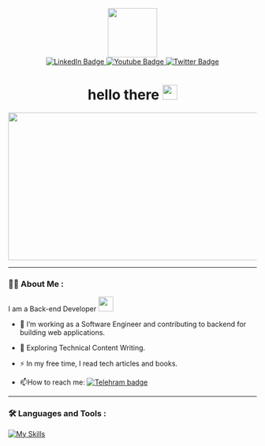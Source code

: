 <div id="header" align="center">
  <img src="https://media.giphy.com/media/M9gbBd9nbDrOTu1Mqx/giphy.gif" width="100"/>
  <div id="badges">
    <a href="https://www.linkedin.com/in/amirhossein-mobini-b75094235/">
      <img src="https://img.shields.io/badge/LinkedIn-blue?style=for-the-badge&logo=linkedin&logoColor=white" alt="LinkedIn Badge"/>
    </a>
    <a href="https://t.me/TheAmirhosssein">
      <img src="https://img.shields.io/badge/Telegram-white?style=for-the-badge&logo=telegram&logoColor=blue" alt="Youtube Badge"/>
    </a>
    <a href="https://twitter.com/AmirH_Mobini">
      <img src="https://img.shields.io/badge/Twitter-blue?style=for-the-badge&logo=twitter&logoColor=white" alt="Twitter Badge"/>
    </a>
  </div>
  <h1>
     hello there
     <img src="https://media.giphy.com/media/hvRJCLFzcasrR4ia7z/giphy.gif" width="30px"/>
  </h1>
</div>
<div align="center">
  <img src="https://media.giphy.com/media/dWesBcTLavkZuG35MI/giphy.gif" width="600" height="300"/>
</div>

---

### :man_technologist: About Me :
I am a Back-end Developer <img src="https://media.giphy.com/media/WUlplcMpOCEmTGBtBW/giphy.gif" width="30">
- :telescope: I’m working as a Software Engineer and contributing to backend for building web applications.

- :seedling: Exploring Technical Content Writing.

- :zap: In my free time, I read tech articles and books.

- :mailbox:How to reach me: [![Telehram badge](https://img.shields.io/badge/-blue?style=flat&logo=Telegram&logoColor=white)](https://t.me/TheAmirhosssein)

---

### :hammer_and_wrench: Languages and Tools :

[![My Skills](https://skillicons.dev/icons?i=python,django,js,html,css,bootstrap,mysql,postgresql,sass,git,github,linux,vscode,go)](https://skillicons.dev)

